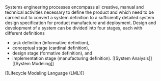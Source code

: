 Systems engineering processes encompass all creative, manual and technical activities necessary to define the product and which need to be carried out to convert a system definition to a sufficiently detailed system design specification for product manufacture and deployment. Design and development of a system can be divided into four stages, each with different definitions
-   task definition (informative definition),
-   conceptual stage (cardinal definition),
-   design stage (formative definition), and
-   implementation stage (manufacturing definition).
[[System Analysis]]
[[System Modeling]]

[[Lifecycle Modeling Language (LML)]]



